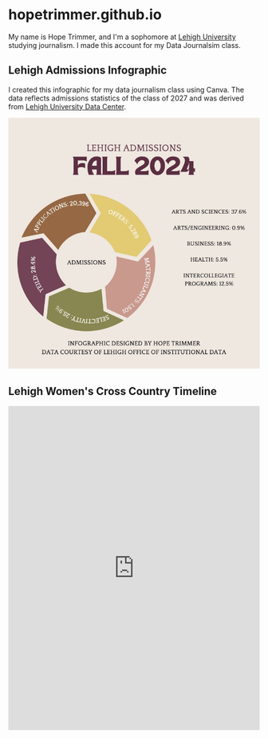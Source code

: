 # hopetrimmer.github.io
My name is Hope Trimmer, and I'm a sophomore at [Lehigh University](https://www2.lehigh.edu/) studying journalism. I made this account for my Data Journalsim class.

## Lehigh Admissions Infographic
I created this infographic for my data journalism class using Canva. The data reflects admissions statistics of the class of 2027 and was derived from [Lehigh University Data Center](https://www1.lehigh.edu/admissions/admission-statistics).

![infographic](https://github.com/hopetrimmer/hopetrimmer.github.io/blob/main/infographic%20chart%20social%20media%20template.jpg?raw=true)

## Lehigh Women's Cross Country Timeline
<iframe src='https://cdn.knightlab.com/libs/timeline3/latest/embed/index.html?source=1UekH3S_3GTpiLkBEgOujyj6znY-Z3wE0dgI-8ytH-Fg&font=Default&lang=en&initial_zoom=2&height=650' width='100%' height='650' webkitallowfullscreen mozallowfullscreen allowfullscreen frameborder='0'></iframe>
